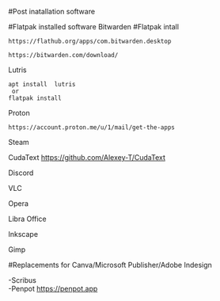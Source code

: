 #Post inatallation software

#Flatpak installed software
Bitwarden #Flatpak intall
```
https://flathub.org/apps/com.bitwarden.desktop

https://bitwarden.com/download/
```


Lutris 
```
apt install  lutris
 or
flatpak install
```

Proton
```
https://account.proton.me/u/1/mail/get-the-apps
```

Steam

CudaText  https://github.com/Alexey-T/CudaText

Discord

VLC

Opera

Libra Office

Inkscape

Gimp 

#Replacements for Canva/Microsoft Publisher/Adobe Indesign

-Scribus <br>
-Penpot  https://penpot.app
